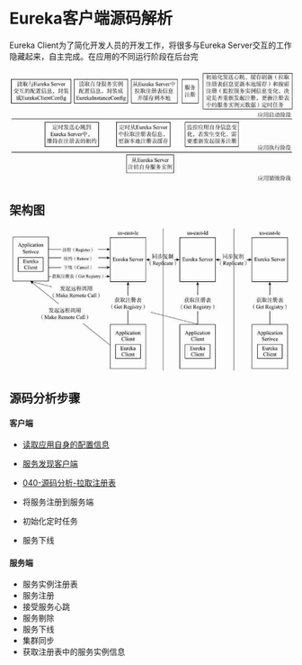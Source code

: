 # Eureka客户端源码解析

Eureka Client为了简化开发人员的开发工作，将很多与Eureka Server交互的工作隐藏起来，自主完成。在应用的不同运行阶段在后台完

![image-20201011192146029](../../../../assets/image-20201011192146029.png)

## 架构图

![image-20201011191104917](../../../../assets/image-20201011191104917.png)

## 源码分析步骤

#### 客户端

- [读取应用自身的配置信息](020-读取应用自身的配置信息.md) 

- [服务发现客户端](030-服务发现客户端.md) 
-  [040-源码分析-拉取注册表](040-源码分析-拉取注册表.md) 
- 将服务注册到服务端
- 初始化定时任务
- 服务下线

#### 服务端

- 服务实例注册表
- 服务注册
- 接受服务心跳
- 服务剔除
- 服务下线
- 集群同步
- 获取注册表中的服务实例信息

## 